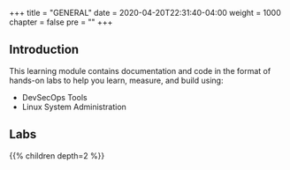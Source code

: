 +++
title = "GENERAL"
date = 2020-04-20T22:31:40-04:00
weight = 1000
chapter = false
pre = ""
+++

## Introduction

This learning module contains documentation and code in the format of hands-on labs to help you learn, measure, and build using:

- DevSecOps Tools
- Linux System Administration

## Labs

{{% children depth=2 %}}
